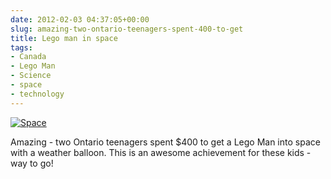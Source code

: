 ```yaml
---
date: 2012-02-03 04:37:05+00:00
slug: amazing-two-ontario-teenagers-spent-400-to-get
title: Lego man in space
tags:
- Canada
- Lego Man
- Science
- space
- technology
---
```


[![Space](https://i.ytimg.com/vi/MQwLmGR6bPA/mqdefault.jpg)](http://www.youtube.com/watch?v=MQwLmGR6bPA)

Amazing - two Ontario teenagers spent $400 to get a Lego Man into space with a weather balloon. This is an awesome achievement for these kids - way to go!

